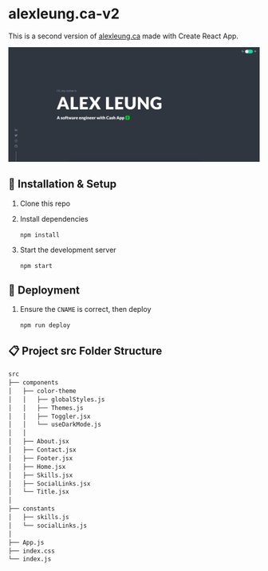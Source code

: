 # alexleung.ca-v2

This is a second version of <a href='https://alexleung.ca'>alexleung.ca</a> made with Create React App.

![Homepage screenshot](./public/assets/screenshot.png)

## :construction: Installation & Setup

1. Clone this repo

2. Install dependencies

    `npm install`

3. Start the development server

    `npm start`

## :ship: Deployment

1. Ensure the `CNAME` is correct, then deploy

    `npm run deploy`

## :clipboard: Project src Folder Structure
```bash
src
├── components
│   ├── color-theme
│   │   ├── globalStyles.js
│   │   ├── Themes.js  
│   │   ├── Toggler.jsx
│   │   └── useDarkMode.js
│   │
│   ├── About.jsx
│   ├── Contact.jsx  
│   ├── Footer.jsx
│   ├── Home.jsx
│   ├── Skills.jsx 
│   ├── SocialLinks.jsx
│   └── Title.jsx
│
├── constants   
│   ├── skills.js
│   └── socialLinks.js
│
├── App.js
├── index.css
└── index.js
```